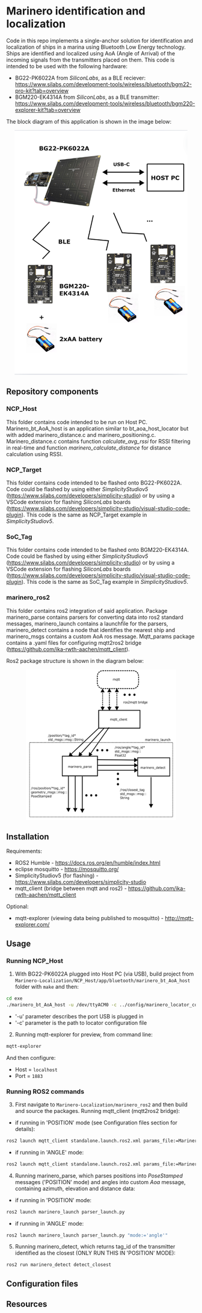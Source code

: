 # Marinero identification and localization
Code in this repo implements a single-anchor solution for identification and localization of ships in a marina using Bluetooth Low Energy technology. Ships are identified and localized using AoA (Angle of Arrival) of the incoming signals from the transmitters placed on them. This code is intended to be used with the following hardware:
* BG22-PK6022A from *SiliconLabs*, as a BLE reciever: https://www.silabs.com/development-tools/wireless/bluetooth/bgm22-pro-kit?tab=overview
* BGM220-EK4314A from *SiliconLabs*, as a BLE transmitter: https://www.silabs.com/development-tools/wireless/bluetooth/bgm220-explorer-kit?tab=overview

The block diagram of this application is shown in the image below:

<p align="center">
  <img width="460" height="650" src="images/block-diagram.png">
</p>

## Repository components
### NCP_Host
This folder contains code intended to be run on Host PC. Marinero_bt_AoA_host is an application similar to bt_aoa_host_locator but with added marinero_distance.c and marinero_positioning.c. Marinero_distance.c contains function *calculate_avg_rssi* for RSSI filtering in real-time and function *marinero_calculate_distance* for distance calculation using RSSI.
### NCP_Target
This folder contains code intended to be flashed onto BG22-PK6022A. Code could be flashed by using either *SimplicityStudiov5* (https://www.silabs.com/developers/simplicity-studio) or by using a VSCode extension for flashing *SiliconLabs* boards (https://www.silabs.com/developers/simplicity-studio/visual-studio-code-plugin).
This code is the same as NCP_Target example in *SimplicityStudiov5*.
### SoC_Tag
This folder contains code intended to be flashed onto BGM220-EK4314A. Code could be flashed by using either *SimplicityStudiov5* (https://www.silabs.com/developers/simplicity-studio) or by using a VSCode extension for flashing *SiliconLabs* boards (https://www.silabs.com/developers/simplicity-studio/visual-studio-code-plugin).
This code is the same as SoC_Tag example in *SimplicityStudiov5*.
### marinero_ros2
This folder contains ros2 integration of said application. Package marinero_parse contains parsers for converting data into ros2 standard messages, marinero_launch contains a launchfile for the parsers, marinero_detect contains a node that identifies the nearest ship and marinero_msgs contains a custom AoA ros message. Mqtt_params package contains a .yaml files for configuring mqtt2ros2 bridge (https://github.com/ika-rwth-aachen/mqtt_client).

Ros2 package structure is shown in the diagram below:

<p align="center">
  <img width="400" height="400" src="images/ros2-diagram.png">
</p>

## Installation
Requirements:
* ROS2 Humble - https://docs.ros.org/en/humble/index.html
* eclipse mosquitto - https://mosquitto.org/
* SimplicityStudiov5 (for flashing) - https://www.silabs.com/developers/simplicity-studio
* mqtt_client (bridge between mqtt and ros2) - https://github.com/ika-rwth-aachen/mqtt_client

Optional:
* mqtt-explorer (viewing data being published to mosquitto) - http://mqtt-explorer.com/

## Usage
### Running NCP_Host
1. With BG22-PK6022A plugged into Host PC (via USB), build project from ```Marinero-Localization/NCP_Host/app/bluetooth/marinero_bt_AoA_host``` folder with ```make``` and then:
```sh
cd exe
./marinero_bt_AoA_host -u /dev/ttyACM0 -c ../config/marinero_locator_config.json
```
  
- '-u' parameter describes the port USB is plugged in  
- '-c' parameter is the path to locator configuration file

2. Running mqtt-explorer for preview, from command line:
```sh
mqtt-explorer
```
  
And then configure: 
- Host = ```localhost```  
- Port = ```1883```
### Running ROS2 commands
  3. First navigate to ```Marinero-Localization/marinero_ros2``` and then build and source the packages. Running mqtt_client (mqtt2ros2 bridge):
- if running in 'POSITION' mode  (see Configuration files section for details): 
```sh
ros2 launch mqtt_client standalone.launch.ros2.xml params_file:=Marinero-Localization/marinero_ros2/src/mqtt_params/mqtt_params_position.yaml
```
- if running in 'ANGLE' mode:  
```sh
ros2 launch mqtt_client standalone.launch.ros2.xml params_file:=Marinero-Localization/marinero_ros2/src/mqtt_params/mqtt_params_angle.yaml
```
4. Running marinero_parse, which parses positions into *PoseStamped* messages ('POSITION' mode) and angles into custom *Aoa* message, containing azimuth, elevation and distance data:
- if running in 'POSITION' mode:
```sh
ros2 launch marinero_launch parser_launch.py
``` 
- if running in 'ANGLE' mode:
```sh
ros2 launch marinero_launch parser_launch.py "mode:='angle'"
``` 
5. Running marinero_detect, which returns tag_id of the transmitter identified as the closest (ONLY RUN THIS IN 'POSITION' MODE):
```sh
ros2 run marinero_detect detect_closest
```
## Configuration files

## Resources

